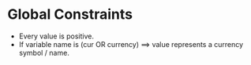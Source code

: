 # Global Constraints

- Every value is positive.
- If variable name is (cur OR currency) ==> value represents a currency symbol / name.